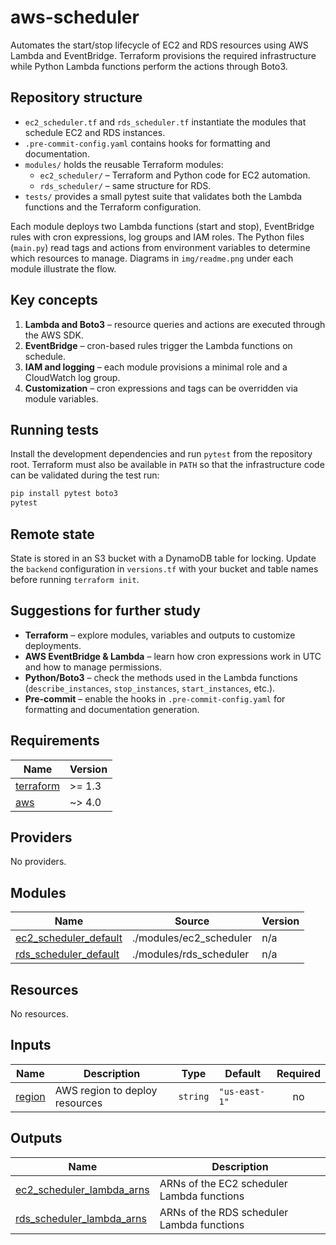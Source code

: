 # aws-scheduler

Automates the start/stop lifecycle of EC2 and RDS resources using AWS Lambda and EventBridge. Terraform provisions the required infrastructure while Python Lambda functions perform the actions through Boto3.

## Repository structure

- `ec2_scheduler.tf` and `rds_scheduler.tf` instantiate the modules that schedule EC2 and RDS instances.
- `.pre-commit-config.yaml` contains hooks for formatting and documentation.
- `modules/` holds the reusable Terraform modules:
  - `ec2_scheduler/` – Terraform and Python code for EC2 automation.
  - `rds_scheduler/` – same structure for RDS.
- `tests/` provides a small pytest suite that validates both the Lambda functions and the Terraform configuration.

Each module deploys two Lambda functions (start and stop), EventBridge rules with cron expressions, log groups and IAM roles. The Python files (`main.py`) read tags and actions from environment variables to determine which resources to manage. Diagrams in `img/readme.png` under each module illustrate the flow.

## Key concepts

1. **Lambda and Boto3** – resource queries and actions are executed through the AWS SDK.
2. **EventBridge** – cron-based rules trigger the Lambda functions on schedule.
3. **IAM and logging** – each module provisions a minimal role and a CloudWatch log group.
4. **Customization** – cron expressions and tags can be overridden via module variables.

## Running tests

Install the development dependencies and run `pytest` from the repository root. Terraform must also be available in `PATH` so that the infrastructure code can be validated during the test run:

```bash
pip install pytest boto3
pytest
```

## Remote state

State is stored in an S3 bucket with a DynamoDB table for locking. Update the `backend` configuration in `versions.tf` with your bucket and table names before running `terraform init`.

## Suggestions for further study

- **Terraform** – explore modules, variables and outputs to customize deployments.
- **AWS EventBridge & Lambda** – learn how cron expressions work in UTC and how to manage permissions.
- **Python/Boto3** – check the methods used in the Lambda functions (`describe_instances`, `stop_instances`, `start_instances`, etc.).
- **Pre-commit** – enable the hooks in `.pre-commit-config.yaml` for formatting and documentation generation.

<!-- BEGIN_TF_DOCS -->
## Requirements

| Name | Version |
|------|---------|
| <a name="requirement_terraform"></a> [terraform](#requirement_terraform) | >= 1.3 |
| <a name="requirement_aws"></a> [aws](#requirement_aws) | ~> 4.0 |

## Providers

No providers.

## Modules

| Name | Source | Version |
|------|--------|---------|
| <a name="module_ec2_scheduler_default"></a> [ec2_scheduler_default](#module_ec2_scheduler_default) | ./modules/ec2_scheduler | n/a |
| <a name="module_rds_scheduler_default"></a> [rds_scheduler_default](#module_rds_scheduler_default) | ./modules/rds_scheduler | n/a |

## Resources

No resources.

## Inputs

| Name | Description | Type | Default | Required |
|------|-------------|------|---------|:--------:|
| <a name="input_region"></a> [region](#input_region) | AWS region to deploy resources | `string` | `"us-east-1"` | no |

## Outputs

| Name | Description |
|------|-------------|
| <a name="output_ec2_scheduler_lambda_arns"></a> [ec2_scheduler_lambda_arns](#output_ec2_scheduler_lambda_arns) | ARNs of the EC2 scheduler Lambda functions |
| <a name="output_rds_scheduler_lambda_arns"></a> [rds_scheduler_lambda_arns](#output_rds_scheduler_lambda_arns) | ARNs of the RDS scheduler Lambda functions |
<!-- END_TF_DOCS -->
